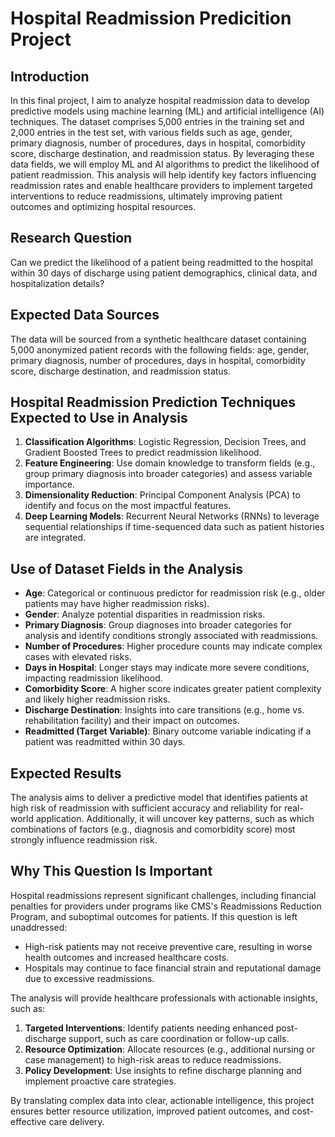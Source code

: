 # Hospital Readmission Predicition Project
## Introduction
In this final project, I aim to analyze hospital readmission data to develop predictive models using machine learning (ML) and artificial intelligence (AI) techniques. The dataset comprises 5,000 entries in the training set and 2,000 entries in the test set, with various fields such as age, gender, primary diagnosis, number of procedures, days in hospital, comorbidity score, discharge destination, and readmission status. By leveraging these data fields, we will employ ML and AI algorithms to predict the likelihood of patient readmission. This analysis will help identify key factors influencing readmission rates and enable healthcare providers to implement targeted interventions to reduce readmissions, ultimately improving patient outcomes and optimizing hospital resources.
## Research Question
Can we predict the likelihood of a patient being readmitted to the hospital within 30 days of discharge using patient demographics, clinical data, and hospitalization details?

## Expected Data Sources
The data will be sourced from a synthetic healthcare dataset containing 5,000 anonymized patient records with the following fields: age, gender, primary diagnosis, number of procedures, days in hospital, comorbidity score, discharge destination, and readmission status.

## Hospital Readmission Prediction Techniques Expected to Use in Analysis
1. **Classification Algorithms**: Logistic Regression, Decision Trees, and Gradient Boosted Trees to predict readmission likelihood.
2. **Feature Engineering**: Use domain knowledge to transform fields (e.g., group primary diagnosis into broader categories) and assess variable importance.
3. **Dimensionality Reduction**: Principal Component Analysis (PCA) to identify and focus on the most impactful features.
4. **Deep Learning Models**: Recurrent Neural Networks (RNNs) to leverage sequential relationships if time-sequenced data such as patient histories are integrated.

## Use of Dataset Fields in the Analysis
- **Age**: Categorical or continuous predictor for readmission risk (e.g., older patients may have higher readmission risks).
- **Gender**: Analyze potential disparities in readmission risks.
- **Primary Diagnosis**: Group diagnoses into broader categories for analysis and identify conditions strongly associated with readmissions.
- **Number of Procedures**: Higher procedure counts may indicate complex cases with elevated risks.
- **Days in Hospital**: Longer stays may indicate more severe conditions, impacting readmission likelihood.
- **Comorbidity Score**: A higher score indicates greater patient complexity and likely higher readmission risks.
- **Discharge Destination**: Insights into care transitions (e.g., home vs. rehabilitation facility) and their impact on outcomes.
- **Readmitted (Target Variable)**: Binary outcome variable indicating if a patient was readmitted within 30 days.

## Expected Results
The analysis aims to deliver a predictive model that identifies patients at high risk of readmission with sufficient accuracy and reliability for real-world application. Additionally, it will uncover key patterns, such as which combinations of factors (e.g., diagnosis and comorbidity score) most strongly influence readmission risk.

## Why This Question Is Important
Hospital readmissions represent significant challenges, including financial penalties for providers under programs like CMS's Readmissions Reduction Program, and suboptimal outcomes for patients. If this question is left unaddressed:
- High-risk patients may not receive preventive care, resulting in worse health outcomes and increased healthcare costs.
- Hospitals may continue to face financial strain and reputational damage due to excessive readmissions.

The analysis will provide healthcare professionals with actionable insights, such as:
1. **Targeted Interventions**: Identify patients needing enhanced post-discharge support, such as care coordination or follow-up calls.
2. **Resource Optimization**: Allocate resources (e.g., additional nursing or case management) to high-risk areas to reduce readmissions.
3. **Policy Development**: Use insights to refine discharge planning and implement proactive care strategies.

By translating complex data into clear, actionable intelligence, this project ensures better resource utilization, improved patient outcomes, and cost-effective care delivery.


